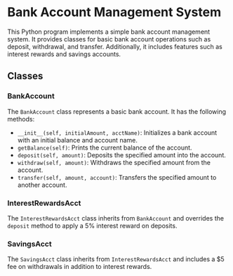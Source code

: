 # Bank Account Management System

This Python program implements a simple bank account management system. It provides classes for basic bank account operations such as deposit, withdrawal, and transfer. Additionally, it includes features such as interest rewards and savings accounts.

## Classes

### BankAccount

The `BankAccount` class represents a basic bank account. It has the following methods:

- `__init__(self, initialAmount, acctName)`: Initializes a bank account with an initial balance and account name.
- `getBalance(self)`: Prints the current balance of the account.
- `deposit(self, amount)`: Deposits the specified amount into the account.
- `withdraw(self, amount)`: Withdraws the specified amount from the account.
- `transfer(self, amount, account)`: Transfers the specified amount to another account.

### InterestRewardsAcct

The `InterestRewardsAcct` class inherits from `BankAccount` and overrides the `deposit` method to apply a 5% interest reward on deposits.

### SavingsAcct

The `SavingsAcct` class inherits from `InterestRewardsAcct` and includes a $5 fee on withdrawals in addition to interest rewards.
